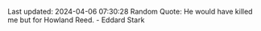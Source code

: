 Last updated: 2024-04-06 07:30:28
Random Quote: He would have killed me but for Howland Reed.  -  Eddard Stark